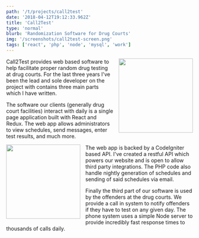 ```yaml
---
path: '/t/projects/call2test'
date: '2018-04-12T19:12:33.962Z'
title: 'Call2Test'
type: 'normal'
blurb: 'Randomization Software for Drug Courts'
img: '/screenshots/call2test-screen.png'
tags: ['react', 'php', 'node', 'mysql', 'work']
---
```


<img width="200" src="/screenshots/call2test-screen.png" style="float: right; margin: 0 0 1em 1em" />

Call2Test provides web based software to help facilitate proper random drug testing at drug courts. For the last three years I've been the lead and sole developer on the project with contains three main parts which I have written.

The software our clients (generally drug court facilities) interact with daily is a single page application built with React and Redux. The web app allows administrators to view schedules, send messages, enter test results, and much more.

<img width="200" src="/screenshots/call2test-screen.png" style="float: left; margin: 0 1em 1em 0" />

The web app is backed by a CodeIgniter based API. I've created a restful API which powers our website and is open to allow third party integrations. The PHP code also handle nightly generation of schedules and sending of said schedules via email.

Finally the third part of our software is used by the offenders at the drug courts. We provide a call in system to notify offenders if they have to test on any given day. The phone system uses a simple Node server to provide incredibly fast response times to thousands of calls daily.
